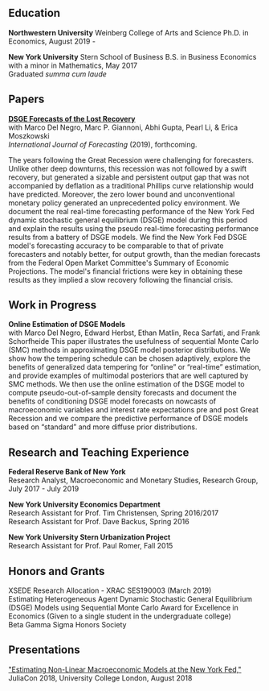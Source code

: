 <!-- Michael Cai -->
<!-- ============== -->
<!-- > Updated July 2019 • [michaelcai.com/cv/][1]   -->
<!-- > (832) 758-7670 • [me@michaelcai.com][2] -->


Education
---------
**Northwestern University** Weinberg College of Arts and Science
Ph.D. in Economics, August 2019 -

**New York University** Stern School of Business
B.S. in Business Economics with a minor in Mathematics, May 2017  
Graduated *summa cum laude*


Papers
--------------
**[DSGE Forecasts of the Lost Recovery](/files/sr844.pdf)**  
with Marco Del Negro, Marc P. Giannoni, Abhi Gupta, Pearl Li, & Erica Moszkowski  
*International Journal of Forecasting* (2019), forthcoming.

The years following the Great Recession were challenging for forecasters. Unlike other deep downturns, this recession was not followed by a swift recovery, but generated a sizable and persistent output gap that was not accompanied by deflation as a traditional Phillips curve relationship would have predicted. Moreover, the zero lower bound and unconventional monetary policy generated an unprecedented policy environment. We document the real real-time forecasting performance of the New York Fed dynamic stochastic general equilibrium (DSGE) model during this period and explain the results using the pseudo real-time forecasting performance results from a battery of DSGE models. We find the New York Fed DSGE model's forecasting accuracy to be comparable to that of private forecasters and notably better, for output growth, than the median forecasts from the Federal Open Market Committee's Summary of Economic Projections. The model's financial frictions were key in obtaining these results as they implied a slow recovery following the financial crisis.


Work in Progress
----------------
**Online Estimation of DSGE Models**  
with Marco Del Negro, Edward Herbst, Ethan Matlin, Reca Sarfati, and Frank Schorfheide
This paper illustrates the usefulness of sequential Monte Carlo (SMC) methods in approximating DSGE model posterior distributions. We show how the tempering schedule can be chosen adaptively, explore the benefits of generalized data tempering for “online” or “real-time” estimation, and provide examples of multimodal posteriors that are well captured by SMC methods. We then use the online estimation of the DSGE model to compute pseudo-out-of-sample density forecasts and document the benefits of conditioning DSGE model forecasts on nowcasts of macroeconomic variables and interest rate expectations pre and post Great Recession and we compare the predictive performance of DSGE models based on “standard” and more diffuse prior distributions.

Research and Teaching Experience
------------------
**Federal Reserve Bank of New York**  
Research Analyst, Macroeconomic and Monetary Studies, Research Group, July 2017 - July 2019

**New York University Economics Department**  
Research Assistant for Prof. Tim Christensen, Spring 2016/2017  
Research Assistant for Prof. Dave Backus, Spring 2016

**New York University Stern Urbanization Project**  
Research Assistant for Prof. Paul Romer, Fall 2015


Honors and Grants
-----------------
XSEDE Research Allocation - XRAC SES190003 (March 2019)  
Estimating Heterogeneous Agent Dynamic Stochastic General Equilibrium (DSGE) Models using Sequential Monte Carlo
Award for Excellence in Economics (Given to a single student in the undergraduate college)  
Beta Gamma Sigma Honors Society

Presentations
-------------
["Estimating Non-Linear Macroeconomic Models at the New York Fed,"](https://www.youtube.com/watch?v=dFyr8U-SY2M&list=PLP8iPy9hna6Qsq5_-zrg0NTwqDSDYtfQB&index=77) JuliaCon 2018, University College London, August 2018  


[1]: https://michaelcai.com/cv/
[2]: mailto:me@michaelcai.com
